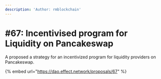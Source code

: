 ```yaml
---
description: 'Author: rmblockchain'
---
```


# \#67: Incentivised program for Liquidity on Pancakeswap

A proposed a strategy for an incentivized program for liquidity providers on Pancakeswap.

{% embed url="https://dao.effect.network/proposals/67" %}



